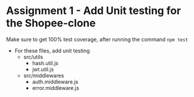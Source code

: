 # Assignment 1 - Add Unit testing for the Shopee-clone
Make sure to get 100% test coverage, after running the command `npm test`
* For these files, add unit testing
  * src/utils
    * hash.util.js
    * jwt.util.js
  * src/middlewares
    * auth.middleware.js
    * error.middleware.js


